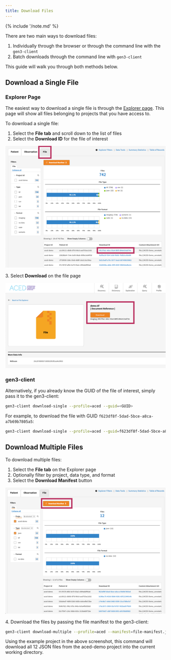 ```yaml
---
title: Download Files
---
```


{% include '/note.md' %}

There are two main ways to download files:

1. Individually through the browser or through the command line with the `gen3-client`
2. Batch downloads through the command line with `gen3-client`

This guide will walk you through both methods below.

## Download a Single File

### Explorer Page

The easiest way to download a single file is through the [Explorer page](https://aced-idp.org/explorer). This page will show all files belonging to projects that you have access to.

To download a single file:

1. Select the **File tab** and scroll down to the list of files
2. Select the **Download ID** for the file of interest

<a href="https://aced-idp.org/explorer">![File list](file-list.png)</a>

3\. Select **Download** on the file page

<a href="https://aced-idp.org/explorer">![Download single file](download-single-file.png)</a>

### gen3-client

Alternatively, if you already know the GUID of the file of interest, simply pass it to the gen3-client:

```sh
gen3-client download-single --profile=aced --guid=<GUID>
```

For example, to download the file with GUID `f623df8f-5dad-5bce-a8ca-a7b69b7805a5`:

```sh
gen3-client download-single --profile=aced --guid=f623df8f-5dad-5bce-a8ca-a7b69b7805a5
```

## Download Multiple Files

To download multiple files:

1. Select the **File tab** on the Explorer page
2. Optionally filter by project, data type, and format
3. Select the **Download Manifest** button

<a href="https://aced-idp.org/explorer">![File manifest](file-manifest.png)</a>

4\. Download the files by passing the file manifest to the gen3-client:

```sh
gen3-client download-multiple --profile=aced --manifest=file-manifest.json
```

Using the example project in the above screenshot, this command will download all 12 JSON files from the aced-demo project into the current working directory.
